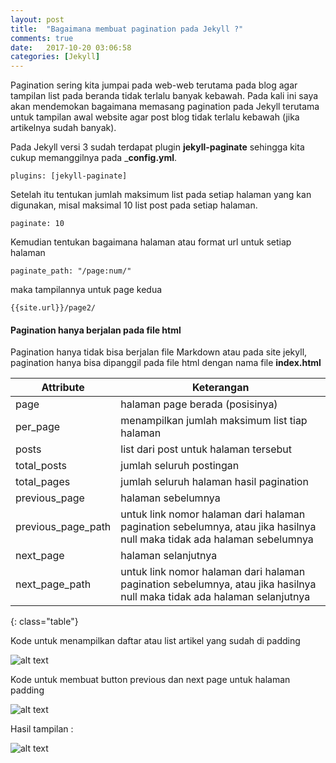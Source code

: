 ```yaml
---
layout: post
title:  "Bagaimana membuat pagination pada Jekyll ?"
comments: true
date:   2017-10-20 03:06:58
categories: [Jekyll]
---
```


Pagination sering kita jumpai pada web-web terutama pada blog agar tampilan list pada beranda tidak terlalu banyak kebawah. Pada kali ini saya akan mendemokan bagaimana memasang pagination pada Jekyll terutama untuk tampilan awal website agar post blog tidak terlalu kebawah (jika artikelnya sudah banyak).

Pada Jekyll versi 3 sudah terdapat  plugin __jekyll-paginate__  sehingga kita cukup memanggilnya pada ___config.yml__.

    plugins: [jekyll-paginate] 

Setelah itu tentukan jumlah maksimum list pada setiap halaman yang kan digunakan, misal maksimal 10 list post pada setiap halaman.

    paginate: 10

Kemudian tentukan bagaimana halaman atau format url untuk setiap halaman

    paginate_path: "/page:num/"

maka tampilannya untuk page kedua

    {{site.url}}/page2/
<div class="callout callout-danger">
<h4> Pagination hanya berjalan pada file html</h4>

<p> Pagination hanya tidak bisa berjalan file Markdown atau pada site jekyll, pagination hanya bisa dipanggil pada file html dengan nama file <b> index.html</b> </p>
</div>

| Attribute | Keterangan |
|-------|--------|
| page | halaman page berada (posisinya) |
| per_page | menampilkan jumlah maksimum list tiap halaman|
| posts | list dari post untuk halaman tersebut |
| total_posts | jumlah seluruh postingan|
| total_pages | jumlah seluruh halaman hasil pagination|
| previous_page | halaman sebelumnya|
| previous_page_path | untuk link nomor halaman dari halaman pagination sebelumnya, atau  jika hasilnya null maka tidak ada halaman sebelumnya |
| next_page | halaman selanjutnya |
| next_page_path | untuk link nomor halaman dari halaman pagination sebelumnya, atau  jika hasilnya null maka tidak ada halaman selanjutnya|
{: class="table"}

Kode untuk menampilkan daftar atau list artikel yang sudah di padding

![alt text][gambar1]

[gambar1]:{{site.urlimg}}img-20okt2017-1.png "view html" 

Kode untuk membuat button previous dan next page untuk halaman padding

![alt text][gambar2]

[gambar2]:{{site.urlimg}}img-20okt2017-2.png "view html" 

Hasil tampilan :

![alt text][gambar3]

[gambar3]:{{site.urlimg}}img-20okt2017-3.png "view html" 





